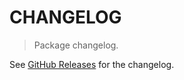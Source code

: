 # CHANGELOG

> Package changelog.

See [GitHub Releases](https://github.com/stdlib-js/stats-base-dists-frechet/releases) for the changelog.